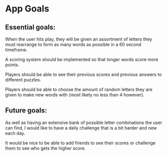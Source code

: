 # App Goals

## Essential goals:

When the user hits play, they will be given an assortment of letters they must rearrange to form as many words as possible in a 60 second timeframe.&#x20;

A scoring system should be implemented so that longer words score more points.

Players should be able to see their previous scores and previous answers to different puzzles.

Players should be able to choose the amount of random letters they are given to make new words with (most likely no less than 4 however).

## Future goals:

As well as having an extensive bank of possible letter combinations the user can find, I would like to have a daily challenge that is a bit harder and new each day.

It would be nice to be able to add friends  to see their scores or challenge them to see who gets the higher score.

